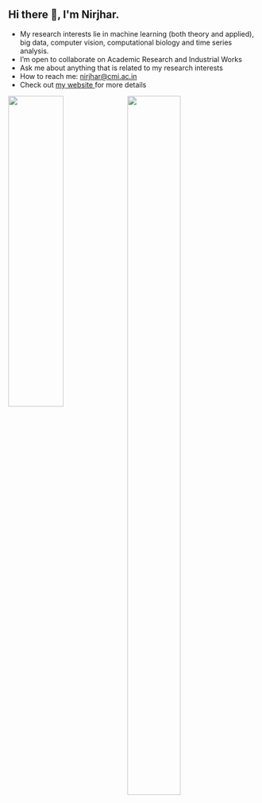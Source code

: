 ## Hi there 👋, I'm Nirjhar.

- My research interests lie in machine learning (both theory and applied), big data, computer vision, computational biology and time series analysis.
- I’m open to collaborate on Academic Research and Industrial Works
- Ask me about anything that is related to my research interests
- How to reach me: nirjhar@cmi.ac.in
- Check out <a href="https://combinoob.github.io/">my website </a> for more details




<img align="left" width="47%" height="40%" src="https://github-readme-stats.vercel.app/api?username=combinoob&show_icons=true&theme=tokyonight&hide_border=true"/>
<img align="left" width="46%" height="60%" src="https://github-readme-stats.vercel.app/api/top-langs/?username=combinoob&theme=tokyonight&hide_border=false&include_all_commits=true&count_private=false&layout=compact&hide_border=true"/>
